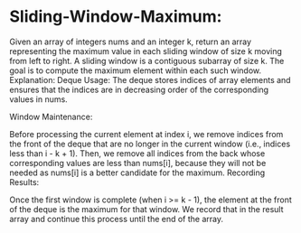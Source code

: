 # Sliding-Window-Maximum:
Given an array of integers nums and an integer k, return an array representing the maximum value in each sliding window of size k moving from left to right.  A sliding window is a contiguous subarray of size k. The goal is to compute the maximum element within each such window.
Explanation:
Deque Usage:
The deque stores indices of array elements and ensures that the indices are in decreasing order of the corresponding values in nums.

Window Maintenance:

Before processing the current element at index i, we remove indices from the front of the deque that are no longer in the current window (i.e., indices less than i - k + 1).
Then, we remove all indices from the back whose corresponding values are less than nums[i], because they will not be needed as nums[i] is a better candidate for the maximum.
Recording Results:

Once the first window is complete (when i >= k - 1), the element at the front of the deque is the maximum for that window.
We record that in the result array and continue this process until the end of the array.
